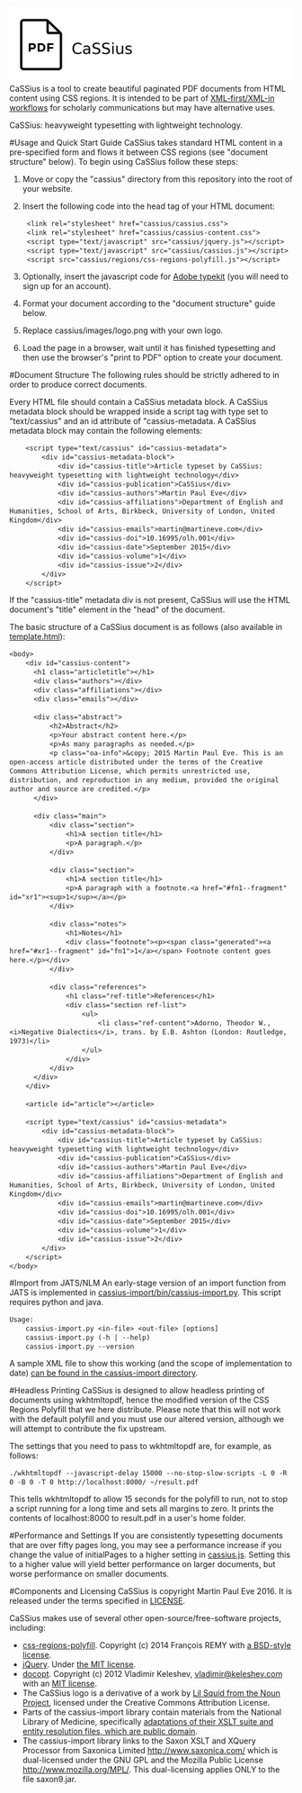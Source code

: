 ![CaSSiuS](cassius/images/logo.png?raw=true)
CaSSius is a tool to create beautiful paginated PDF documents from HTML content using CSS regions. It is intended to be part of [XML-first/XML-in workflows](https://www.martineve.com/2015/07/20/building-a-real-xml-first-workflow-for-scholarly-typesetting/) for scholarly communications but may have alternative uses.

CaSSius: heavyweight typesetting with lightweight technology.

#Usage and Quick Start Guide
CaSSius takes standard HTML content in a pre-specified form and flows it between CSS regions (see "document structure" below). To begin using CaSSius follow these steps:

1. Move or copy the "cassius" directory from this repository into the root of your website.
2. Insert the following code into the head tag of your HTML document:

        <link rel="stylesheet" href="cassius/cassius.css">
        <link rel="stylesheet" href="cassius/cassius-content.css">
        <script type="text/javascript" src="cassius/jquery.js"></script>
        <script type="text/javascript" src="cassius/cassius.js"></script>
        <script src="cassius/regions/css-regions-polyfill.js"></script>

3. Optionally, insert the javascript code for [Adobe typekit](https://typekit.com) (you will need to sign up for an account).
4. Format your document according to the "document structure" guide below.
5. Replace cassius/images/logo.png with your own logo.
6. Load the page in a browser, wait until it has finished typesetting and then use the browser's "print to PDF" option to create your document.

#Document Structure
The following rules should be strictly adhered to in order to produce correct documents.

Every HTML file should contain a CaSSius metadata block. A CaSSius metadata block should be wrapped inside a script tag with type set to "text/cassius" and an id attribute of "cassius-metadata. A CaSSius metadata block may contain the following elements:

        <script type="text/cassius" id="cassius-metadata">
            <div id="cassius-metadata-block">
                <div id="cassius-title">Article typeset by CaSSius: heavyweight typesetting with lightweight technology</div>
                <div id="cassius-publication">CaSSius</div>
                <div id="cassius-authors">Martin Paul Eve</div>
                <div id="cassius-affiliations">Department of English and Humanities, School of Arts, Birkbeck, University of London, United Kingdom</div>
                <div id="cassius-emails">martin@martineve.com</div>
                <div id="cassius-doi">10.16995/olh.001</div>
                <div id="cassius-date">September 2015</div>
                <div id="cassius-volume">1</div>
                <div id="cassius-issue">2</div>
            </div>
        </script>

If the "cassius-title" metadata div is not present, CaSSius will use the HTML document's "title" element in the "head" of the document.

The basic structure of a CaSSius document is as follows (also available in [template.html](template.html)):

    <body>
        <div id="cassius-content">
          <h1 class="articletitle"></h1>
          <div class="authors"></div>
          <div class="affiliations"></div>
          <div class="emails"></div>

          <div class="abstract">
              <h2>Abstract</h2>
              <p>Your abstract content here.</p>
              <p>As many paragraphs as needed.</p>
              <p class="oa-info">&copy; 2015 Martin Paul Eve. This is an open-access article distributed under the terms of the Creative Commons Attribution License, which permits unrestricted use, distribution, and reproduction in any medium, provided the original author and source are credited.</p>
          </div>

          <div class="main">
              <div class="section">
                  <h1>A section title</h1>
                  <p>A paragraph.</p>
              </div>

              <div class="section">
                  <h1>A section title</h1>
                  <p>A paragraph with a footnote.<a href="#fn1--fragment" id="xr1"><sup>1</sup></a></p>
              </div>

              <div class="notes">
                  <h1>Notes</h1>
                  <div class="footnote"><p><span class="generated"><a href="#xr1--fragment" id="fn1">1</a></span> Footnote content goes here.</p></div>
              </div>

              <div class="references">
                  <h1 class="ref-title">References</h1>
                  <div class="section ref-list">
                      <ul>
                          <li class="ref-content">Adorno, Theodor W., <i>Negative Dialectics</i>, trans. by E.B. Ashton (London: Routledge, 1973)</li>
                      </ul>
                  </div>
              </div>
          </div>
        </div>

        <article id="article"></article>

        <script type="text/cassius" id="cassius-metadata">
            <div id="cassius-metadata-block">
                <div id="cassius-title">Article typeset by CaSSius: heavyweight typesetting with lightweight technology</div>
                <div id="cassius-publication">CaSSius</div>
                <div id="cassius-authors">Martin Paul Eve</div>
                <div id="cassius-affiliations">Department of English and Humanities, School of Arts, Birkbeck, University of London, United Kingdom</div>
                <div id="cassius-emails">martin@martineve.com</div>
                <div id="cassius-doi">10.16995/olh.001</div>
                <div id="cassius-date">September 2015</div>
                <div id="cassius-volume">1</div>
                <div id="cassius-issue">2</div>
            </div>
        </script>
    </body>

#Import from JATS/NLM
An early-stage version of an import function from JATS is implemented in [cassius-import/bin/cassius-import.py](cassius-import/bin/cassius-import.py). This script requires python and java.

    Usage:
        cassius-import.py <in-file> <out-file> [options]
        cassius-import.py (-h | --help)
        cassius-import.py --version

A sample XML file to show this working (and the scope of implementation to date) [can be found in the cassius-import directory](cassius-import/sample.xml).

#Headless Printing
CaSSius is designed to allow headless printing of documents using wkhtmltopdf, hence the modified version of the CSS Regions Polyfill that we here distribute. Please note that this will not work with the default polyfill and you must use our altered version, although we will attempt to contribute the fix upstream.

The settings that you need to pass to wkhtmltopdf are, for example, as follows:

    ./wkhtmltopdf --javascript-delay 15000 --no-stop-slow-scripts -L 0 -R 0 -B 0 -T 0 http://localhost:8000/ ~/result.pdf

This tells wkhtmltopdf to allow 15 seconds for the polyfill to run, not to stop a script running for a long time and sets all margins to zero. It prints the contents of localhost:8000 to result.pdf in a user's home folder.

#Performance and Settings
If you are consistently typesetting documents that are over fifty pages long, you may see a performance increase if you change the value of initialPages to a higher setting in [cassius.js](cassius/cassius.js). Setting this to a higher value will yield better performance on larger documents, but worse performance on smaller documents.

#Components and Licensing
CaSSius is copyright Martin Paul Eve 2016. It is released under the terms specified in [LICENSE](LICENSE).

CaSSius makes use of several other open-source/free-software projects, including:

* [css-regions-polyfill](https://github.com/FremyCompany/css-regions-polyfill). Copyright (c) 2014 François REMY with [a BSD-style license](https://github.com/FremyCompany/css-regions-polyfill/blob/master/LICENSE.md).
* [jQuery](https://jquery.org). Under [the MIT license](https://jquery.org/license/).
* [docopt](https://github.com/docopt). Copyright (c) 2012 Vladimir Keleshev, <vladimir@keleshev.com> with an [MIT license](https://github.com/docopt/docopt/blob/master/LICENSE-MIT).
* The CaSSius logo is a derivative of a work by [Lil Squid from the Noun Project](https://thenounproject.com/search/?q=type&i=150037), licensed under the Creative Commons Attribution License.
* Parts of the cassius-import library contain materials from the National Library of Medicine, specifically [adaptations of their XSLT suite and entity resolution files, which are public domain](http://dtd.nlm.nih.gov/tools/tools.html).
* The cassius-import library links to the Saxon XSLT and XQuery Processor from Saxonica Limited <http://www.saxonica.com/> which is dual-licensed under the GNU GPL and the Mozilla Public License <http://www.mozilla.org/MPL/>. This dual-licensing applies ONLY to the file saxon9.jar.
